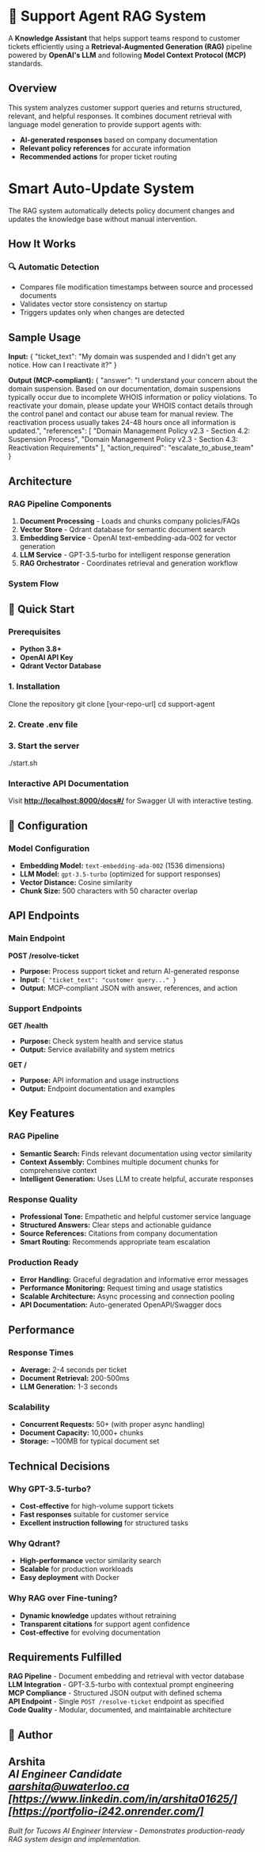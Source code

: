 # 🧠 Support Agent RAG System

A **Knowledge Assistant** that helps support teams respond to customer tickets efficiently using a **Retrieval-Augmented Generation (RAG)** pipeline powered by **OpenAI's LLM** and following **Model Context Protocol (MCP)** standards.

## Overview

This system analyzes customer support queries and returns structured, relevant, and helpful responses. It combines document retrieval with language model generation to provide support agents with:

- **AI-generated responses** based on company documentation
- **Relevant policy references** for accurate information
- **Recommended actions** for proper ticket routing

# Smart Auto-Update System

The RAG system automatically detects policy document changes and updates the knowledge base without manual intervention.

## How It Works

### 🔍 **Automatic Detection**
- Compares file modification timestamps between source and processed documents
- Validates vector store consistency on startup
- Triggers updates only when changes are detected

## Sample Usage

**Input:**
{
"ticket_text": "My domain was suspended and I didn't get any notice. How can I reactivate it?"
}

**Output (MCP-compliant):**
{
"answer": "I understand your concern about the domain suspension. Based on our documentation, domain suspensions typically occur due to incomplete WHOIS information or policy violations. To reactivate your domain, please update your WHOIS contact details through the control panel and contact our abuse team for manual review. The reactivation process usually takes 24-48 hours once all information is updated.",
"references": [
"Domain Management Policy v2.3 - Section 4.2: Suspension Process",
"Domain Management Policy v2.3 - Section 4.3: Reactivation Requirements"
],
"action_required": "escalate_to_abuse_team"
}

## Architecture

### RAG Pipeline Components

1. **Document Processing** - Loads and chunks company policies/FAQs
2. **Vector Store** - Qdrant database for semantic document search  
3. **Embedding Service** - OpenAI text-embedding-ada-002 for vector generation
4. **LLM Service** - GPT-3.5-turbo for intelligent response generation
5. **RAG Orchestrator** - Coordinates retrieval and generation workflow

### System Flow


## 🚀 Quick Start

### Prerequisites

- **Python 3.8+**
- **OpenAI API Key** 
- **Qdrant Vector Database**

### 1. Installation

Clone the repository
git clone [your-repo-url]
cd support-agent

### 2. Create .env file


### 3. Start the server

./start.sh

### Interactive API Documentation
Visit [**http://localhost:8000/docs#/**](http://localhost:8000/docs#/) for Swagger UI with interactive testing.


## 🔧 Configuration

### Model Configuration

- **Embedding Model:** `text-embedding-ada-002` (1536 dimensions)
- **LLM Model:** `gpt-3.5-turbo` (optimized for support responses)
- **Vector Distance:** Cosine similarity
- **Chunk Size:** 500 characters with 50 character overlap

## API Endpoints

### Main Endpoint

**POST /resolve-ticket**
- **Purpose:** Process support ticket and return AI-generated response
- **Input:** `{ "ticket_text": "customer query..." }`
- **Output:** MCP-compliant JSON with answer, references, and action

### Support Endpoints

**GET /health**
- **Purpose:** Check system health and service status
- **Output:** Service availability and system metrics

**GET /**
- **Purpose:** API information and usage instructions
- **Output:** Endpoint documentation and examples

## Key Features

### RAG Pipeline
- **Semantic Search:** Finds relevant documentation using vector similarity
- **Context Assembly:** Combines multiple document chunks for comprehensive context
- **Intelligent Generation:** Uses LLM to create helpful, accurate responses

### Response Quality
- **Professional Tone:** Empathetic and helpful customer service language
- **Structured Answers:** Clear steps and actionable guidance
- **Source References:** Citations from company documentation
- **Smart Routing:** Recommends appropriate team escalation

### Production Ready
- **Error Handling:** Graceful degradation and informative error messages
- **Performance Monitoring:** Request timing and usage statistics
- **Scalable Architecture:** Async processing and connection pooling
- **API Documentation:** Auto-generated OpenAPI/Swagger docs

## Performance

### Response Times
- **Average:** 2-4 seconds per ticket
- **Document Retrieval:** 200-500ms  
- **LLM Generation:** 1-3 seconds

### Scalability
- **Concurrent Requests:** 50+ (with proper async handling)
- **Document Capacity:** 10,000+ chunks
- **Storage:** ~100MB for typical document set

## Technical Decisions

### Why GPT-3.5-turbo?
- **Cost-effective** for high-volume support tickets
- **Fast responses** suitable for customer service
- **Excellent instruction following** for structured tasks

### Why Qdrant?
- **High-performance** vector similarity search
- **Scalable** for production workloads  
- **Easy deployment** with Docker

### Why RAG over Fine-tuning?
- **Dynamic knowledge** updates without retraining
- **Transparent citations** for support agent confidence
- **Cost-effective** for evolving documentation

## Requirements Fulfilled

**RAG Pipeline** - Document embedding and retrieval with vector database  
**LLM Integration** - GPT-3.5-turbo with contextual prompt engineering  
**MCP Compliance** - Structured JSON output with defined schema  
**API Endpoint** - Single `POST /resolve-ticket` endpoint as specified  
**Code Quality** - Modular, documented, and maintainable architecture  

## 👤 Author

**Arshita**  
*AI Engineer Candidate*  
*aarshita@uwaterloo.ca*
*[https://www.linkedin.com/in/arshita01625/]*
*[https://portfolio-i242.onrender.com/]*
---

*Built for Tucows AI Engineer Interview - Demonstrates production-ready RAG system design and implementation.*

